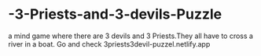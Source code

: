 # -3-Priests-and-3-devils-Puzzle

a mind game where there are 3 devils and 3 Priests.They all have to cross a river in a boat.
Go and check 3priests3devil-puzzel.netlify.app
